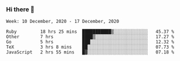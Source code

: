 ### Hi there 👋

<!--START_SECTION:waka-->
```text
Week: 10 December, 2020 - 17 December, 2020

Ruby         18 hrs 25 mins  ███████████▒░░░░░░░░░░░░░   45.37 % 
Other        7 hrs           ████▒░░░░░░░░░░░░░░░░░░░░   17.27 % 
Go           5 hrs           ███░░░░░░░░░░░░░░░░░░░░░░   12.32 % 
TeX          3 hrs 8 mins    ██░░░░░░░░░░░░░░░░░░░░░░░   07.73 % 
JavaScript   2 hrs 55 mins   █▓░░░░░░░░░░░░░░░░░░░░░░░   07.18 % 
```
<!--END_SECTION:waka-->

<!--
**yqmmm/yqmmm** is a ✨ _special_ ✨ repository because its `README.md` (this file) appears on your GitHub profile.

Here are some ideas to get you started:

- 🔭 I’m currently working on ...
- 🌱 I’m currently learning ...
- 👯 I’m looking to collaborate on ...
- 🤔 I’m looking for help with ...
- 💬 Ask me about ...
- 📫 How to reach me: ...
- 😄 Pronouns: ...
- ⚡ Fun fact: ...
-->
